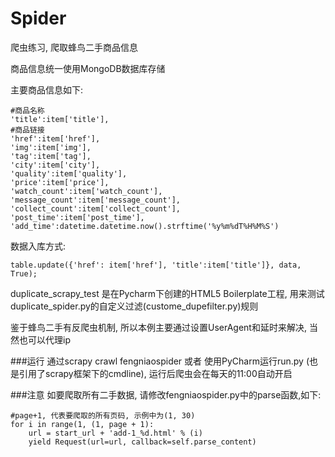 # Spider
爬虫练习, 爬取蜂鸟二手商品信息

商品信息统一使用MongoDB数据库存储

主要商品信息如下:
```
#商品名称
'title':item['title'],
#商品链接
'href':item['href'],
'img':item['img'],
'tag':item['tag'],
'city':item['city'],
'quality':item['quality'],
'price':item['price'],
'watch_count':item['watch_count'],
'message_count':item['message_count'],
'collect_count':item['collect_count'],
'post_time':item['post_time'],
'add_time':datetime.datetime.now().strftime('%y%m%dT%H%M%S')
```
数据入库方式:
```
table.update({'href': item['href'], 'title':item['title']}, data, True);
```

duplicate_scrapy_test 是在Pycharm下创建的HTML5 Boilerplate工程, 用来测试duplicate_spider.py的自定义过滤(custome_dupefilter.py)规则

鉴于蜂鸟二手有反爬虫机制, 所以本例主要通过设置UserAgent和延时来解决, 当然也可以代理ip

###运行
通过scrapy crawl fengniaospider 或者 使用PyCharm运行run.py (也是引用了scrapy框架下的cmdline), 运行后爬虫会在每天的11:00自动开启

###注意
如要爬取所有二手数据, 请修改fengniaospider.py中的parse函数,如下:
```
#page+1, 代表要爬取的所有页码, 示例中为(1, 30)
for i in range(1, (1, page + 1):
    url = start_url + 'add-1_%d.html' % (i)
    yield Request(url=url, callback=self.parse_content)
```
